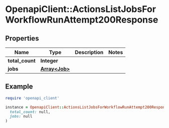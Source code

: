 # OpenapiClient::ActionsListJobsForWorkflowRunAttempt200Response

## Properties

| Name | Type | Description | Notes |
| ---- | ---- | ----------- | ----- |
| **total_count** | **Integer** |  |  |
| **jobs** | [**Array&lt;Job&gt;**](Job.md) |  |  |

## Example

```ruby
require 'openapi_client'

instance = OpenapiClient::ActionsListJobsForWorkflowRunAttempt200Response.new(
  total_count: null,
  jobs: null
)
```

